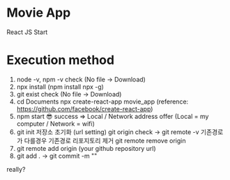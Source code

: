 # Movie App

React JS Start

# Execution method

1. node -v, npm -v check (No file -> Download)
2. npx install (npm install npx -g)
3. git exist check (No file -> Download)
4. cd Documents
   npx create-react-app movie_app
   (reference: https://github.com/facebook/create-react-app)
5. npm start
   😎 success => Local / Network address offer
   (Local = my computer / Network = wifi)
6. git init 저장소 초기화 (url setting)
   git origin check -> git remote -v
   기존경로가 다를경우 기존경로 리포지토리 제거 git remote remove origin
7. git remote add origin (your github repository url)
8. git add . -> git commit -m ""

really?
